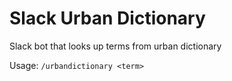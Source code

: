 # Slack Urban Dictionary
Slack bot that looks up terms from urban dictionary

Usage: `/urbandictionary <term>`
